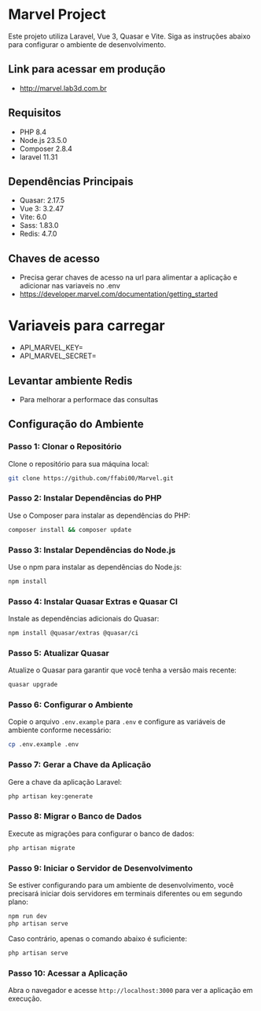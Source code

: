 # Marvel Project

Este projeto utiliza Laravel, Vue 3, Quasar e Vite. Siga as instruções abaixo para configurar o ambiente de desenvolvimento.

## Link para acessar em produção
- http://marvel.lab3d.com.br

## Requisitos

- PHP 8.4
- Node.js 23.5.0
- Composer 2.8.4
- laravel 11.31

## Dependências Principais

- Quasar: 2.17.5
- Vue 3: 3.2.47
- Vite: 6.0
- Sass: 1.83.0
- Redis: 4.7.0

##  Chaves de acesso
- Precisa gerar chaves de acesso na url para alimentar a aplicação e adicionar nas variaveis no .env
- https://developer.marvel.com/documentation/getting_started

# Variaveis para carregar
- API_MARVEL_KEY=
- API_MARVEL_SECRET=

## Levantar ambiente Redis
- Para melhorar a performace das consultas

## Configuração do Ambiente

### Passo 1: Clonar o Repositório

Clone o repositório para sua máquina local:

```sh
git clone https://github.com/ffabi00/Marvel.git
```

### Passo 2: Instalar Dependências do PHP

Use o Composer para instalar as dependências do PHP:

```sh
composer install && composer update
```

### Passo 3: Instalar Dependências do Node.js

Use o npm para instalar as dependências do Node.js:

```sh
npm install
```

### Passo 4: Instalar Quasar Extras e Quasar CI

Instale as dependências adicionais do Quasar:

```sh
npm install @quasar/extras @quasar/ci
```

### Passo 5: Atualizar Quasar

Atualize o Quasar para garantir que você tenha a versão mais recente:

```sh
quasar upgrade
```

### Passo 6: Configurar o Ambiente

Copie o arquivo `.env.example` para `.env` e configure as variáveis de ambiente conforme necessário:

```sh
cp .env.example .env
```

### Passo 7: Gerar a Chave da Aplicação

Gere a chave da aplicação Laravel:

```sh
php artisan key:generate
```

### Passo 8: Migrar o Banco de Dados

Execute as migrações para configurar o banco de dados:

```sh
php artisan migrate
```

### Passo 9: Iniciar o Servidor de Desenvolvimento

Se estiver configurando para um ambiente de desenvolvimento, você precisará iniciar dois servidores em terminais diferentes ou em segundo plano:

```sh
npm run dev
php artisan serve
```

Caso contrário, apenas o comando abaixo é suficiente:

```sh
php artisan serve
```

### Passo 10: Acessar a Aplicação

Abra o navegador e acesse `http://localhost:3000` para ver a aplicação em execução.